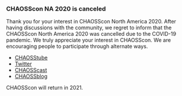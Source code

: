 
### CHAOSScon NA 2020 is canceled


Thank you for your interest in CHAOSScon North America 2020. After having discussions with the community, we regret to inform that the CHAOSScon North America 2020 was cancelled due to the COVID-19 pandemic. We truly appreciate your interest in CHAOSScon. We are encouraging people to participate through alternate ways.

- [CHAOSStube](https://www.youtube.com/c/CHAOSStube)
- [Twitter](https://twitter.com/CHAOSSproj)
- [CHAOSScast](https://podcast.chaoss.community/)
- [CHAOSSblog](https://chaoss.community/blog/)


CHAOSScon will return in 2021.
